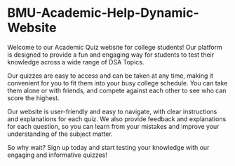 # BMU-Academic-Help-Dynamic-Website


Welcome to our Academic Quiz website for college students! Our platform is designed to provide a fun and engaging way for students to test their knowledge across a wide range of DSA Topics.

Our quizzes are easy to access and can be taken at any time, making it convenient for you to fit them into your busy college schedule. You can take them alone or with friends, and compete against each other to see who can score the highest.

Our website is user-friendly and easy to navigate, with clear instructions and explanations for each quiz. We also provide feedback and explanations for each question, so you can learn from your mistakes and improve your understanding of the subject matter.

So why wait? Sign up today and start testing your knowledge with our engaging and informative quizzes!
